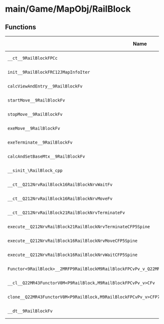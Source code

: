 # main/Game/MapObj/RailBlock

## Functions

| Name | Address | Match % |
|------|---------|---------|
| `__ct__9RailBlockFPCc` | `0x80217BE8` | :x: (0.0%) |
| `init__9RailBlockFRC12JMapInfoIter` | `0x80217C40` | :x: (0.0%) |
| `calcViewAndEntry__9RailBlockFv` | `0x80217E9C` | :x: (0.0%) |
| `startMove__9RailBlockFv` | `0x80217EA0` | :x: (0.0%) |
| `stopMove__9RailBlockFv` | `0x80217EA8` | :x: (0.0%) |
| `exeMove__9RailBlockFv` | `0x80217EB0` | :x: (0.0%) |
| `exeTerminate__9RailBlockFv` | `0x80217F60` | :x: (0.0%) |
| `calcAndSetBaseMtx__9RailBlockFv` | `0x802180B0` | :x: (0.0%) |
| `__sinit_\RailBlock_cpp` | `0x802180B4` | :x: (0.0%) |
| `__ct__Q212NrvRailBlock16RailBlockNrvWaitFv` | `0x802180E8` | :x: (0.0%) |
| `__ct__Q212NrvRailBlock16RailBlockNrvMoveFv` | `0x802180F8` | :x: (0.0%) |
| `__ct__Q212NrvRailBlock21RailBlockNrvTerminateFv` | `0x80218108` | :x: (0.0%) |
| `execute__Q212NrvRailBlock21RailBlockNrvTerminateCFP5Spine` | `0x80218118` | :x: (0.0%) |
| `execute__Q212NrvRailBlock16RailBlockNrvMoveCFP5Spine` | `0x80218120` | :x: (0.0%) |
| `execute__Q212NrvRailBlock16RailBlockNrvWaitCFP5Spine` | `0x80218128` | :x: (0.0%) |
| `Functor<9RailBlock>__2MRFP9RailBlockM9RailBlockFPCvPv_v_Q22MR43FunctorV0M<P9RailBlock,M9RailBlockFPCvPv_v>` | `0x8021812C` | :x: (0.0%) |
| `__cl__Q22MR43FunctorV0M<P9RailBlock,M9RailBlockFPCvPv_v>CFv` | `0x8021816C` | :x: (0.0%) |
| `clone__Q22MR43FunctorV0M<P9RailBlock,M9RailBlockFPCvPv_v>CFP7JKRHeap` | `0x8021819C` | :x: (0.0%) |
| `__dt__9RailBlockFv` | `0x80218204` | :x: (0.0%) |